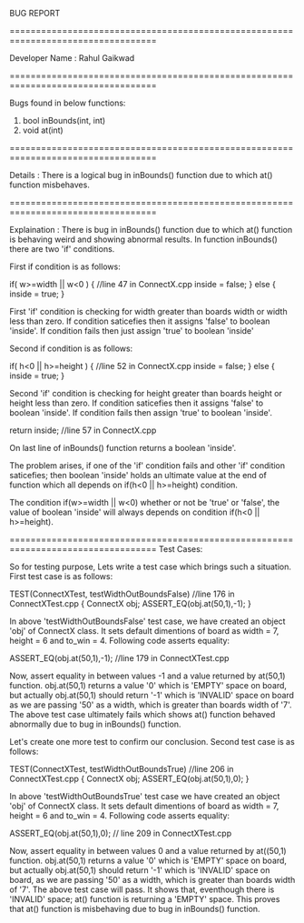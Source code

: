 BUG REPORT

==================================================================================

Developer Name : Rahul Gaikwad

==================================================================================

Bugs found in below functions: 
1. bool inBounds(int, int)
2. void at(int)

==================================================================================

Details : There is a logical bug in inBounds() function due to which at() function 
misbehaves.

==================================================================================

Explaination : There is bug in inBounds() function due to which at() function is 
behaving weird and showing abnormal results. In function inBounds() there are two 
'if' conditions. 

First if condition is as follows:

if( w>=width || w<0 ) {    //line 47 in ConnectX.cpp
	inside = false;
} else {
	inside = true;
}

First 'if' condition is checking for width greater than boards width or width less 
than zero. If condition saticefies then it assigns 'false' to boolean 'inside'. If 
condition fails then just assign 'true' to boolean 'inside'

Second if condition is as follows:

if( h<0 || h>=height ) {    //line 52 in ConnectX.cpp
	inside = false;
} else {
	inside = true;
}

Second 'if' condition is checking for height greater than boards height or height 
less than zero. If condition saticefies then it assigns 'false' to boolean 'inside'. 
If condition fails then assign 'true' to boolean 'inside'. 

return inside;    //line 57 in ConnectX.cpp

On last line of inBounds() function returns a boolean 'inside'.

The problem arises, if one of the 'if' condition fails and other 'if' condition 
saticefies; then boolean 'inside' holds an ultimate value at the end of function 
which all depends on if(h<0 || h>=height) condition.

The condition if(w>=width || w<0) whether or not be 'true' or 'false', the value
of boolean 'inside' will always depends on condition if(h<0 || h>=height).

==================================================================================
Test Cases:

So for testing purpose, Lets write a test case which brings such a situation.
First test case is as follows:

TEST(ConnectXTest, testWidthOutBoundsFalse)  //line 176 in ConnectXTest.cpp
{
	ConnectX obj;
	ASSERT_EQ(obj.at(50,1),-1);
}

In above 'testWidthOutBoundsFalse' test case, we have created an object 'obj' of 
ConnectX class. It sets default dimentions of board as width = 7, height = 6 and 
to_win = 4. Following code asserts equality:

ASSERT_EQ(obj.at(50,1),-1);  //line 179 in ConnectXTest.cpp

Now, assert equality in between values -1 and a value returned by at(50,1) function. 
obj.at(50,1) returns a value '0' which is 'EMPTY' space on board, but actually 
obj.at(50,1) should return '-1' which is 'INVALID' space on board as we are passing 
'50' as a width, which is greater than boards width of '7'. The above test case 
ultimately fails which shows at() function behaved abnormally due to bug in 
inBounds() function.

Let's create one more test to confirm our conclusion.
Second test case is as follows:

TEST(ConnectXTest, testWidthOutBoundsTrue)  //line 206 in ConnectXTest.cpp
{
	ConnectX obj;
	ASSERT_EQ(obj.at(50,1),0);
}

In above 'testWidthOutBoundsTrue' test case we have created an object 'obj' of 
ConnectX class. It sets default dimentions of board as width = 7, height = 6 and 
to_win = 4. Following code asserts equality:

ASSERT_EQ(obj.at(50,1),0);  // line 209 in ConnectXTest.cpp

Now, assert equality in between values 0 and a value returned by at((50,1) function. 
obj.at(50,1) returns a value '0' which is 'EMPTY' space on board, but actually 
obj.at(50,1) should return '-1' which is 'INVALID' space on board, as we are passing 
'50' as a width, which is greater than boards width of '7'. The above test case will 
pass. It shows that, eventhough there is 'INVALID' space; at() function is returning 
a 'EMPTY' space. This proves that at() function is misbehaving due to bug in 
inBounds() function.